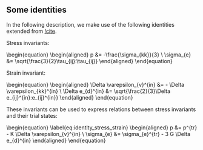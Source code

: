 ## Some identities

In the following description, we make use of the following identities extended from [!cite](dunne2005).

Stress invariants:

\begin{equation}
  \begin{aligned}
    p &= -\frac{\sigma_{kk}}{3} \\
    \sigma_{e} &= \sqrt{\frac{3}{2}\tau_{ij}:\tau_{ij}}
  \end{aligned}
\end{equation}

Strain invariant:

\begin{equation}
  \begin{aligned}
    \Delta \varepsilon_{v}^{in} &= - \Delta \varepsilon_{kk}^{in} \\
    \Delta e_{d}^{in} &= \sqrt{\frac{2}{3}\Delta e_{ij}^{in}:e_{ij}^{in}}
  \end{aligned}
\end{equation}

These invariants can be used to express relations between stress invariants and their trial states:

\begin{equation}
\label{eq:identity_stress_strain}
  \begin{aligned}
    p &= p^{tr} - K \Delta \varepsilon_{v}^{in} \\
    \sigma_{e} &= \sigma_{e}^{tr} - 3 G \Delta e_{d}^{in}
  \end{aligned}
\end{equation}